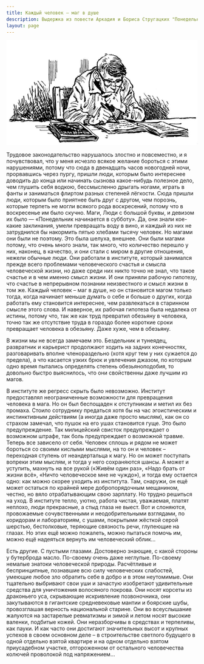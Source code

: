 ```yaml
---
title: Каждый человек – маг в душе
description: Выдержка из повести Аркадия и Бориса Стругацких "Понедельник начинается в субботу" о возможностях трансцендирования человека
layout: page
---
```

<img src="\assets\images\privalov.jpg" class="img-fluid">

Трудовое законодательство нарушалось злостно и повсеместно, и я почувствовал, что у меня исчезло всякое желание бороться с этими нарушениями, потому что сюда в двенадцать часов новогодней ночи, прорвавшись через пургу, пришли люди, которым было интереснее доводить до конца или начинать сызнова какое-нибудь полезное дело, чем глушить себя водкою, бессмысленно дрыгать ногами, играть в фанты и заниматься флиртом разных степеней лёгкости. Сюда пришли люди, которым было приятнее быть друг с другом, чем порознь, которые терпеть не могли всякого рода воскресений, потому что в воскресенье им было скучно. Маги, Люди с большой буквы, и девизом их было — «Понедельник начинается в субботу». Да, они знали кое-какие заклинания, умели превращать воду в вино, и каждый из них не затруднился бы накормить пятью хлебами тысячу человек. Но магами они были не поэтому. Это была шелуха, внешнее. Они были магами потому, что очень много знали, так много, что количество перешло у них, наконец, в качество, и они стали с миром в другие отношения, нежели обычные люди. Они работали в институте, который занимался прежде всего проблемами человеческого счастья и смысла человеческой жизни, но даже среди них никто точно не знал, что такое счастье и в чем именно смысл жизни. И они приняли рабочую гипотезу, что счастье в непрерывном познании неизвестного и смысл жизни в том же. Каждый человек – маг в душе, но он становится магом только тогда, когда начинает меньше думать о себе и больше о других, когда работать ему становится интереснее, чем развлекаться в старинном смысле этого слова. И наверное, их рабочая гипотеза была недалека от истины, потому что, так же как труд превратил обезьяну в человека, точно так же отсутствие труда в гораздо более короткие сроки превращает человека в обезьяну. Даже хуже, чем в обезьяну.

В жизни мы не всегда замечаем это. Бездельник и тунеядец, развратник и карьерист продолжают ходить на задних конечностях, разговаривать вполне членораздельно (хотя круг тем у них сужается до предела), а что касается узких брюк и увлечения джазом, по которым одно время пытались определять степень обезьяноподобия, то довольно быстро выяснилось, что они свойственны даже лучшим из магов.

В институте же регресс скрыть было невозможно. Институт предоставлял неограниченные возможности для превращения человека в мага. Но он был беспощаден к отступникам и метил их без промаха. Стоило сотруднику предаться хотя бы на час эгоистическим и инстинктивным действиям (а иногда даже просто мыслям), как он со страхом замечал, что пушок на его ушах становится гуще. Это было предупреждение. Так милицейский свисток предупреждает о возможном штрафе, так боль предупреждает о возможной травме. Теперь все зависело от себя. Человек сплошь и рядом не может бороться со своими кислыми мыслями, на то он и человек – переходная ступень от неандертальца к магу. Но он может поступать вопреки этим мыслям, и тогда у него сохраняются шансы. А может и уступить, махнуть на все рукой («Живём один раз», «Надо брать от жизни всё», «Ничто человеческое мне не чуждо»), и тогда ему остается одно: как можно скорее уходить из института. Там, снаружи, он ещё может остаться по крайней мере добропорядочным мещанином, честно, но вяло отрабатывающим свою зарплату. Но трудно решиться на уход. В институте тепло, уютно, работа чистая, уважаемая, платят неплохо, люди прекрасные, а стыд глаза не выест. Вот и слоняются, провожаемые сочувственными и неодобрительными взглядами, по коридорам и лабораториям, с ушами, покрытыми жёсткой серой шерстью, бестолковые, теряющие связность речи, глупеющие на глазах. Но этих ещё можно пожалеть, можно пытаться помочь им, можно ещё надеяться вернуть им человеческий облик...

Есть другие. С пустыми глазами. Достоверно знающие, с какой стороны у бутерброда масло. По-своему очень даже неглупые. По-своему немалые знатоки человеческой природы. Расчётливые и беспринципные, познавшие всю силу человеческих слабостей, умеющие любое зло обратить себе в добро и в этом неутомимые. Они тщательно выбривают свои уши и зачастую изобретают удивительные средства для уничтожения волосяного покрова. Они носят корсеты из драконьего уса, скрывающие искривление позвоночника, они закутываются в гигантские средневековые мантии и боярские шубы, провозглашая верность национальной старине. Они во всеуслышание жалуются на застарелые ревматизмы и зимой и летом носят высокие валенки, подбитые кожей. Они неразборчивы в средствах и терпеливы, как пауки. И как часто они достигают значительных высот и крупных успехов в своем основном деле – в строительстве светлого будущего в одной отдельно взятой квартире и на одном отдельно взятом приусадебном участке, отгороженном от остального человечества колючей проволокой под напряжением...